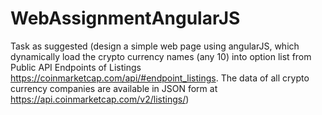 # WebAssignmentAngularJS
Task as suggested (design a simple web page using angularJS, which dynamically load the crypto currency names (any 10) into option list from Public API Endpoints of Listings https://coinmarketcap.com/api/#endpoint_listings. The data of all crypto currency companies are available in JSON form at https://api.coinmarketcap.com/v2/listings/)
